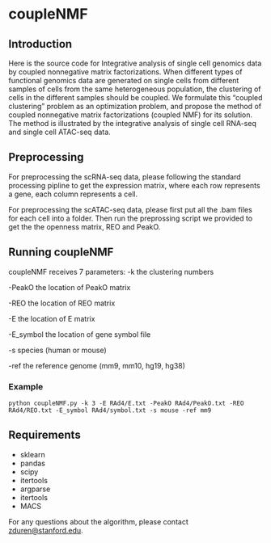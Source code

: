 # coupleNMF

## Introduction
Here is the source code for Integrative analysis of single cell genomics data by coupled nonnegative matrix factorizations. When different types of functional genomics data are generated on single cells from different samples of cells from the same heterogeneous population, the clustering of cells in the different samples should be coupled. We formulate this “coupled clustering” problem as an optimization problem, and propose the method of coupled nonnegative matrix factorizations (coupled NMF) for its solution. The method is illustrated by the integrative analysis of single cell RNA-seq and single cell ATAC-seq data.

## Preprocessing
For preprocessing the scRNA-seq data, please following the standard processing pipline to get the expression matrix, where each row represents a gene, each column represents a cell.

For preprocessing the scATAC-seq data, please first put all the .bam files for each cell into a folder. Then run the preprossing script we provided to get the the openness matrix, REO and PeakO. 

## Running coupleNMF
coupleNMF receives 7 parameters:
-k         the clustering numbers

-PeakO     the location of PeakO matrix

-REO       the location of REO matrix

-E         the location of E matrix

-E_symbol  the location of gene symbol file

-s         species (human or mouse)

-ref       the reference genome (mm9, mm10, hg19, hg38)  


### Example

```
python coupleNMF.py -k 3 -E RAd4/E.txt -PeakO RAd4/PeakO.txt -REO RAd4/REO.txt -E_symbol RAd4/symbol.txt -s mouse -ref mm9

```


## Requirements
* sklearn
* pandas
* scipy
* itertools
* argparse 
* itertools
* MACS

For any questions about the algorithm, please contact <zduren@stanford.edu>.
